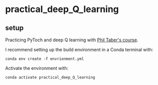 # practical_deep_Q_learning

## setup

 Practicing PyToch and deep Q learning with [Phil Taber's course](https://www.udemy.com/course/deep-q-learning-from-paper-to-code/).  

I recommend setting up the build environment in a Conda terminal with:

```conda env create -f envrionment.yml```

Activate the environment with:

```conda activate practical_deep_Q_learning```
